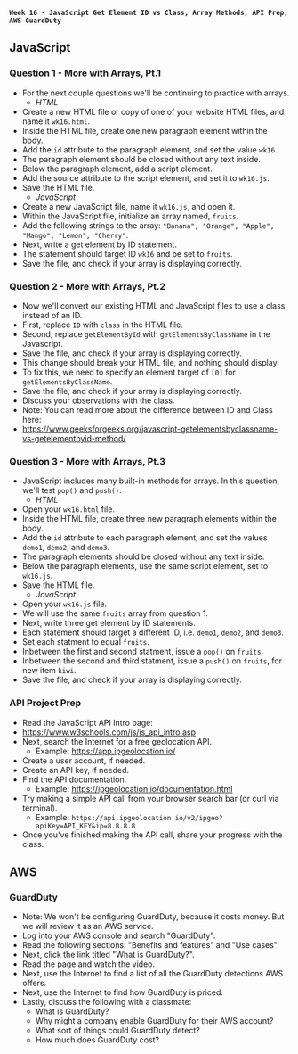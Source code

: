 **`Week 16 - JavaScript Get Element ID vs Class, Array Methods, API Prep; AWS GuardDuty`**

## JavaScript

### Question 1 - More with Arrays, Pt.1
- For the next couple questions we'll be continuing to practice with arrays.
  - *HTML*
- Create a new HTML file or copy of one of your website HTML files, and name it `wk16.html`.
- Inside the HTML file, create one new paragraph element within the body.
- Add the `id` attribute to the paragraph element, and set the value `wk16`.
- The paragraph element should be closed without any text inside.
- Below the paragraph element, add a script element.
- Add the source attribute to the script element, and set it to `wk16.js`.
- Save the HTML file.
  - *JavaScript*
- Create a new JavaScript file, name it `wk16.js`, and open it.
- Within the JavaScript file, initialize an array named, `fruits`.
- Add the following strings to the array: `"Banana", "Orange", "Apple", "Mango", "Lemon", "Cherry"`.
- Next, write a get element by ID statement.
- The statement should target ID `wk16` and be set to `fruits`.
- Save the file, and check if your array is displaying correctly.

### Question 2 - More with Arrays, Pt.2
- Now we'll convert our existing HTML and JavaScript files to use a class, instead of an ID.
- First, replace `ID` with `class` in the HTML file.
- Second, replace `getElementById` with `getElementsByClassName` in the Javascript.
- Save the file, and check if your array is displaying correctly.
- This change should break your HTML file, and nothing should display.
- To fix this, we need to specify an element target of `[0]` for `getElementsByClassName`.
- Save the file, and check if your array is displaying correctly.
- Discuss your observations with the class.
- Note: You can read more about the difference between ID and Class here:
- https://www.geeksforgeeks.org/javascript-getelementsbyclassname-vs-getelementbyid-method/

### Question 3 - More with Arrays, Pt.3
- JavaScript includes many built-in methods for arrays. In this question, we'll test `pop()` and `push()`.
  - *HTML*
- Open your `wk16.html` file.
- Inside the HTML file, create three new paragraph elements within the body.
- Add the `id` attribute to each paragraph element, and set the values `demo1`, `demo2`, and `demo3`.
- The paragraph elements should be closed without any text inside.
- Below the paragraph elements, use the same script element, set to `wk16.js`.
- Save the HTML file.
  - *JavaScript*
- Open your `wk16.js` file.
- We will use the same `fruits` array from question 1.
- Next, write three get element by ID statements.
- Each statement should target a different ID, i.e. `demo1`, `demo2`, and `demo3`.
- Set each statment to equal `fruits`.
- Inbetween the first and second statment, issue a `pop()` on `fruits`.
- Inbetween the second and third statment, issue a `push()` on `fruits`, for new item `kiwi`.
- Save the file, and check if your array is displaying correctly.

### API Project Prep
- Read the JavaScript API Intro page:
- https://www.w3schools.com/js/js_api_intro.asp
- Next, search the Internet for a free geolocation API.
  - Example: https://app.ipgeolocation.io/
- Create a user account, if needed.
- Create an API key, if needed.
- Find the API documentation.
  - Example: https://ipgeolocation.io/documentation.html
- Try making a simple API call from your browser search bar (or curl via terminal).
  - Example: `https://api.ipgeolocation.io/v2/ipgeo?apiKey=API_KEY&ip=8.8.8.8`
- Once you've finished making the API call, share your progress with the class.

## AWS

### GuardDuty
- Note: We won't be configuring GuardDuty, because it costs money. But we will review it as an AWS service.
- Log into your AWS console and search "GuardDuty".
- Read the following sections: "Benefits and features" and "Use cases".
- Next, click the link titled "What is GuardDuty?".
- Read the page and watch the video.
- Next, use the Internet to find a list of all the GuardDuty detections AWS offers.
- Next, use the Internet to find how GuardDuty is priced.
- Lastly, discuss the following with a classmate:
  - What is GuardDuty?
  - Why might a company enable GuardDuty for their AWS account?
  - What sort of things could GuardDuty detect?
  - How much does GuardDuty cost?
